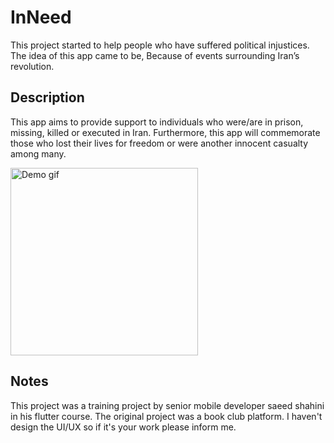 # InNeed

This project started to help people who have suffered political injustices. The idea of this app came to be, Because of events surrounding Iran’s revolution.

## Description

This app aims to provide support to individuals who were/are in prison, missing, killed or executed in Iran. Furthermore, this app will commemorate those who lost their lives for freedom or were another innocent casualty among many. 

<img src="https://github.com/arvinsalehi/InNeed/blob/main/output.gif" alt="Demo gif" width="300">

## Notes
This project was a training project by senior mobile developer saeed shahini in his flutter course. The original project was a book club platform. I haven't design the UI/UX so if it's your work please inform me.



